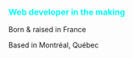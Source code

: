 <h3 style='color:#00FFFF'>Web developer in the making</h3>
<p>Born & raised in France</p>
<p>Based in Montréal, Québec</p>
